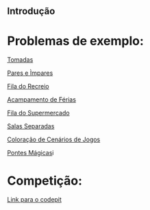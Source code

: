 Introdução
---

# Problemas de exemplo:

[Tomadas](https://www.urionlinejudge.com.br/judge/pt/problems/view/1930)

[Pares e Ìmpares](https://www.urionlinejudge.com.br/judge/pt/problems/view/1259)

[Fila do Recreio](https://www.urionlinejudge.com.br/judge/pt/problems/view/1548)

[Acampamento de Férias](https://www.urionlinejudge.com.br/judge/pt/problems/view/1167)

[Fila do Supermercado](https://www.urionlinejudge.com.br/judge/pt/problems/view/1167)

[Salas Separadas](https://www.urionlinejudge.com.br/judge/pt/problems/view/1979)

[Coloração de Cenários de Jogos](https://www.urionlinejudge.com.br/judge/pt/problems/view/1907)

[Pontes Mágicas](https://www.urionlinejudge.com.br/judge/pt/problems/view/1706)i

# Competição:

[Link para o codepit](https://www.codepit.io/#/contest/5a52210601a96e0019405826/view)
